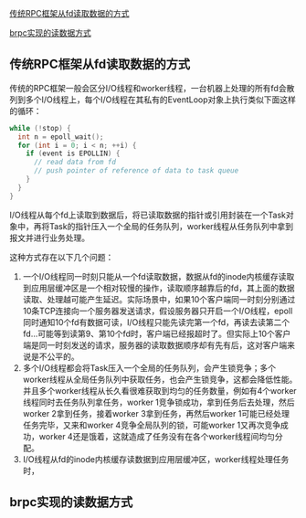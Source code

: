 [传统RPC框架从fd读取数据的方式](#传统RPC框架从fd读取数据的方式)

[brpc实现的读数据方式](#brpc实现的读数据方式)

## 传统RPC框架从fd读取数据的方式
传统的RPC框架一般会区分I/O线程和worker线程，一台机器上处理的所有fd会散列到多个I/O线程上，每个I/O线程在其私有的EventLoop对象上执行类似下面这样的循环：

```C++
while (!stop) {
  int n = epoll_wait();
  for (int i = 0; i < n; ++i) {
    if (event is EPOLLIN) {
      // read data from fd
      // push pointer of reference of data to task queue
    }
  }
}
```

I/O线程从每个fd上读取到数据后，将已读取数据的指针或引用封装在一个Task对象中，再将Task的指针压入一个全局的任务队列，worker线程从任务队列中拿到报文并进行业务处理。

这种方式存在以下几个问题：
1. 一个I/O线程同一时刻只能从一个fd读取数据，数据从fd的inode内核缓存读取到应用层缓冲区是一个相对较慢的操作，读取顺序越靠后的fd，其上面的数据读取、处理越可能产生延迟。实际场景中，如果10个客户端同一时刻分别通过10条TCP连接向一个服务器发送请求，假设服务器只开启一个I/O线程，epoll同时通知10个fd有数据可读，I/O线程只能先读完第一个fd，再读去读第二个fd...可能等到读第9、第10个fd时，客户端已经报超时了。但实际上10个客户端是同一时刻发送的请求，服务器的读取数据顺序却有先有后，这对客户端来说是不公平的。
2. 多个I/O线程都会将Task压入一个全局的任务队列，会产生锁竞争；多个worker线程从全局任务队列中获取任务，也会产生锁竞争，这都会降低性能。并且多个worker线程从长久看很难获取到均匀的任务数量，例如有4个worker线程同时去任务队列拿任务，worker 1竞争锁成功，拿到任务后去处理，然后worker 2拿到任务，接着worker 3拿到任务，再然后worker 1可能已经处理任务完毕，又来和worker 4竞争全局队列的锁，可能worker 1又再次竞争成功，worker 4还是饿着，这就造成了任务没有在各个worker线程间均匀分配。
3. I/O线程从fd的inode内核缓存读数据到应用层缓冲区，worker线程处理任务时，

## brpc实现的读数据方式
